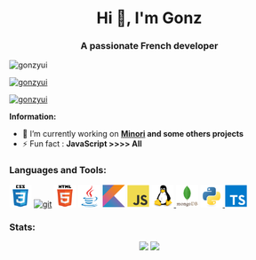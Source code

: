 <h1 align="center">Hi 👋, I'm Gonz</h1>
<h3 align="center">A passionate French developer</h3>

<p align="left"><img src="https://komarev.com/ghpvc/?username=gonzyui&label=Profile%20views&color=0e75b6&style=flat" alt="gonzyui"/></p>

<p align="left"><a href="https://github.com/ryo-ma/github-profile-trophy"><img src="https://github-profile-trophy.vercel.app/?username=gonzyui" alt="gonzyui"/></a></p>

<p align="left"><a href="https://twitter.com/gonzyui" target="blank"><img src="https://img.shields.io/twitter/follow/gonzyui?logo=twitter&style=for-the-badge" alt="gonzyui"/></a></p>


 **Information:**

- 🔭 I’m currently working on  **[Minori](https://minoribot.eu) and some others projects**
- ⚡ Fun fact : **JavaScript >>>> All**

<h3 align="left">Languages and Tools:</h3>
<a href="https://www.w3schools.com/css/" target="_blank">
<img src="https://raw.githubusercontent.com/devicons/devicon/master/icons/css3/css3-original-wordmark.svg" alt="css3" width="40" height="40"/></a>
<a href="https://git-scm.com/" target="_blank"> 
<img src="https://www.vectorlogo.zone/logos/git-scm/git-scm-icon.svg" alt="git" width="40" height="40"/></a></a>
<a href="https://www.w3.org/html/" target="_blank"> 
<img src="https://raw.githubusercontent.com/devicons/devicon/master/icons/html5/html5-original-wordmark.svg" alt="html5" width="40" height="40"/></a> 
<a href="https://www.java.com" target="_blank"> 
<img src="https://raw.githubusercontent.com/devicons/devicon/master/icons/java/java-original.svg" alt="java" width="40" height="40"/></a>
<a href="https://kotlinlang.org" target="_blank">
<img src="https://raw.githubusercontent.com/devicons/devicon/master/icons/kotlin/kotlin-original.svg" alt="Kotlin" width="40" height="40"><a/>
<a href="https://developer.mozilla.org/en-US/docs/Web/JavaScript" target="_blank"> 
<img src="https://raw.githubusercontent.com/devicons/devicon/master/icons/javascript/javascript-original.svg" alt="javascript" width="40" height="40"/></a> 
<a href="https://www.linux.org/" target="_blank"> 
<img src="https://raw.githubusercontent.com/devicons/devicon/master/icons/linux/linux-original.svg" alt="linux" width="40" height="40"/> 
<a href="https://www.mongodb.com/" target="_blank"> 
<img src="https://raw.githubusercontent.com/devicons/devicon/master/icons/mongodb/mongodb-original-wordmark.svg" alt="mongodb" width="40" height="40"/></a>
<a href="https://www.python.org" target="_blank"> 
<img src="https://raw.githubusercontent.com/devicons/devicon/master/icons/python/python-original.svg" alt="python" width="40" height="40"/> </a>
<a href="https://www.typescriptlang.org/" target="_blank"> 
<img src="https://raw.githubusercontent.com/devicons/devicon/master/icons/typescript/typescript-original.svg" alt="typescript" width="40" height="40"/></a></p>


### **Stats:**  

<div align="center">
<img height="220em" src="https://github-readme-stats.vercel.app/api?username=gonzyui&count_private=true&show_icons=true&theme=dark" />
<img height="220em" src="https://github-readme-stats.vercel.app/api/top-langs/?username=gonzyui&theme=radical&hide=batchfile">
</div>






